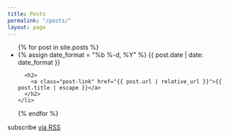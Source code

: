 ```yaml
---
title: Posts
permalink: "/posts/"
layout: page
---
```


<ul class="post-list">
  {% for post in site.posts %}
    <li>
      {% assign date_format = "%b %-d, %Y" %}
      <span class="post-meta">{{ post.date | date: date_format }}</span>

      <h2>
        <a class="post-link" href="{{ post.url | relative_url }}">{{ post.title | escape }}</a>
      </h2>
    </li>
  {% endfor %}
</ul>

<p class="rss-subscribe">subscribe <a href="{{ "/feed.xml" | relative_url }}">via RSS</a></p>
